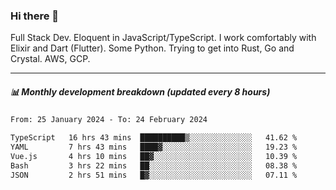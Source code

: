 ### Hi there 👋

Full Stack Dev. Eloquent in JavaScript/TypeScript. I work comfortably with Elixir and Dart (Flutter). Some Python. Trying to get into Rust, Go and Crystal. AWS, GCP.

***

##### 📊 Monthly development breakdown (updated every 8 hours)

<!--START_SECTION:waka-->

```txt
From: 25 January 2024 - To: 24 February 2024

TypeScript   16 hrs 43 mins  ██████████▒░░░░░░░░░░░░░░   41.62 %
YAML         7 hrs 43 mins   ████▓░░░░░░░░░░░░░░░░░░░░   19.23 %
Vue.js       4 hrs 10 mins   ██▓░░░░░░░░░░░░░░░░░░░░░░   10.39 %
Bash         3 hrs 22 mins   ██░░░░░░░░░░░░░░░░░░░░░░░   08.38 %
JSON         2 hrs 51 mins   █▓░░░░░░░░░░░░░░░░░░░░░░░   07.11 %
```

<!--END_SECTION:waka-->
